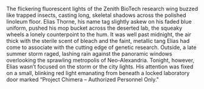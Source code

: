 The flickering fluorescent lights of the Zenith BioTech research wing buzzed like trapped insects, casting long, skeletal shadows across the polished linoleum floor. Elias Thorne, his name tag slightly askew on his faded blue uniform, pushed his mop bucket across the deserted lab, the squeaky wheels a lonely counterpoint to the hum.  It was well past midnight, the air thick with the sterile scent of bleach and the faint, metallic tang Elias had come to associate with the cutting edge of genetic research. Outside, a late summer storm raged, lashing rain against the panoramic windows overlooking the sprawling metropolis of Neo-Alexandria.  Tonight, however, Elias wasn’t focused on the storm or the city lights.  His attention was fixed on a small, blinking red light emanating from beneath a locked laboratory door marked “Project Chimera – Authorized Personnel Only."
